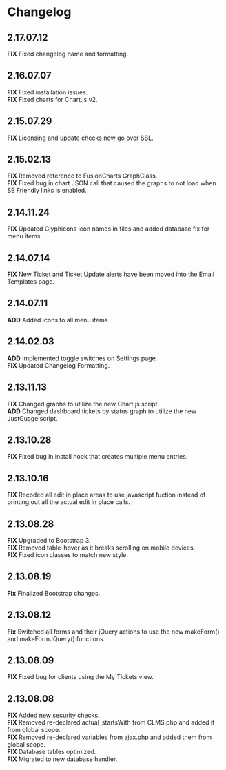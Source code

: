 # Changelog #

## 2.17.07.12 ##
**FIX** Fixed changelog name and formatting.  

## 2.16.07.07 ##
**FIX** Fixed installation issues.  
**FIX** Fixed charts for Chart.js v2.  

## 2.15.07.29 ##
**FIX** Licensing and update checks now go over SSL.  

## 2.15.02.13 ##
**FIX** Removed reference to FusionCharts GraphClass.  
**FIX** Fixed bug in chart JSON call that caused the graphs to not load when SE Friendly links is enabled.  

## 2.14.11.24 ##
**FIX** Updated Glyphicons icon names in files and added database fix for menu items.  

## 2.14.07.14 ##
**FIX** New Ticket and Ticket Update alerts have been moved into the Email Templates page.  

## 2.14.07.11 ##
**ADD** Added icons to all menu items.  

## 2.14.02.03 ##
**ADD** Implemented toggle switches on Settings page.  
**FIX** Updated Changelog Formatting.  

## 2.13.11.13 ##
**FIX** Changed graphs to utilize the new Chart.js script.  
**ADD** Changed dashboard tickets by status graph to utilize the new JustGuage script.  

## 2.13.10.28 ##
**FIX** Fixed bug in install hook that creates multiple menu entries.  

## 2.13.10.16 ##
**FIX** Recoded all edit in place areas to use javascript fuction instead of printing out all the actual edit in place calls.  

## 2.13.08.28 ##
**FIX** Upgraded to Bootstrap 3.  
**FIX** Removed table-hover as it breaks scrolling on mobile devices.  
**FIX** Fixed icon classes to match new style.  

## 2.13.08.19 ##
**Fix** Finalized Bootstrap changes.  

## 2.13.08.12 ##
**Fix** Switched all forms and their jQuery actions to use the new makeForm() and makeFormJQuery() functions.  

## 2.13.08.09 ##
**FIX** Fixed bug for clients using the My Tickets view.  

## 2.13.08.08 ##
**FIX** Added new security checks.  
**FIX** Removed re-declared actual_startsWith from CLMS.php and added it from global scope.  
**FIX** Removed re-declared variables from ajax.php and added them from global scope.  
**FIX** Database tables optimized.  
**FIX** Migrated to new database handler.  